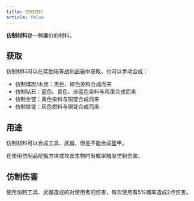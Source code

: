```yaml
---
title: 仿制材料
article: false
---
```

**仿制材料**是一种廉价的材料。

## 获取
仿制材料可以在奖励箱等战利品箱中获取，也可以手动合成：

- 仿制煤炭/木炭：黑色、棕色染料合成而来
- 仿制钻石：蓝色、青色、淡蓝色染料与鸡蛋合成而来
- 仿制金锭：黄色染料与铜锭合成而来
- 仿制铁锭：灰色燃料与铜锭合成而来

## 用途
仿制材料可以合成工具、武器，但是不能合成盔甲。

在使用仿制品挖掘方块或攻击生物时有概率触发仿制伤害。

## 仿制伤害
使用仿制工具、武器造成的对使用者的伤害，每次使用有5%概率造成2点伤害。